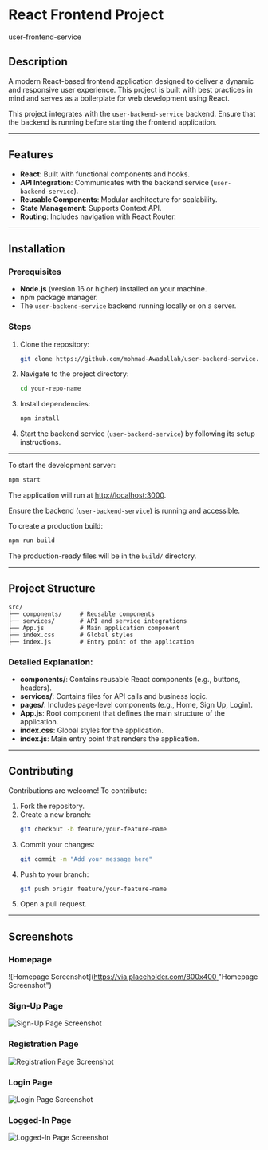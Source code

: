 
# React Frontend Project
user-frontend-service

## Description

A modern React-based frontend application designed to deliver a dynamic and responsive user experience. This project is built with best practices in mind and serves as a boilerplate for web development using React.

This project integrates with the `user-backend-service` backend. Ensure that the backend is running before starting the frontend application.

---

## Features

- **React**: Built with functional components and hooks.
- **API Integration**: Communicates with the backend service (`user-backend-service`).
- **Reusable Components**: Modular architecture for scalability.
- **State Management**: Supports Context API.
- **Routing**: Includes navigation with React Router.

---



## Installation

### Prerequisites

- **Node.js** (version 16 or higher) installed on your machine.
- npm package manager.
- The `user-backend-service` backend running locally or on a server.

### Steps

1. Clone the repository:
   ```bash
   git clone https://github.com/mohmad-Awadallah/user-backend-service.git
   ```
2. Navigate to the project directory:
   ```bash
   cd your-repo-name
   ```
3. Install dependencies:
   ```bash
   npm install
   ```

4. Start the backend service (`user-backend-service`) by following its setup instructions.

---



To start the development server:
```bash
npm start
```

The application will run at [http://localhost:3000](http://localhost:3000).

Ensure the backend (`user-backend-service`) is running and accessible.




To create a production build:
```bash
npm run build
```

The production-ready files will be in the `build/` directory.

---

## Project Structure

```
src/
├── components/     # Reusable components
├── services/       # API and service integrations
├── App.js          # Main application component
├── index.css       # Global styles
├── index.js        # Entry point of the application
```

### Detailed Explanation:

- **components/**: Contains reusable React components (e.g., buttons, headers).
- **services/**: Contains files for API calls and business logic.
- **pages/**: Includes page-level components (e.g., Home, Sign Up, Login).
- **App.js**: Root component that defines the main structure of the application.
- **index.css**: Global styles for the application.
- **index.js**: Main entry point that renders the application.

---

## Contributing

Contributions are welcome! To contribute:

1. Fork the repository.
2. Create a new branch:
   ```bash
   git checkout -b feature/your-feature-name
   ```
3. Commit your changes:
   ```bash
   git commit -m "Add your message here"
   ```
4. Push to your branch:
   ```bash
   git push origin feature/your-feature-name
   ```
5. Open a pull request.

---

## Screenshots

### Homepage
![Homepage Screenshot]([https://via.placeholder.com/800x400 ](https://github.com/mohmad-Awadallah/user-frontend-service/blob/master/assets/Screenshot%20from%202024-12-31%2011-55-04.png?raw=true)"Homepage Screenshot")

### Sign-Up Page
![Sign-Up Page Screenshot](https://via.placeholder.com/800x400 "Sign-Up Page Screenshot")

### Registration Page
![Registration Page Screenshot](https://via.placeholder.com/800x400 "Registration Page Screenshot")

### Login Page
![Login Page Screenshot](https://via.placeholder.com/800x400 "Login Page Screenshot")

### Logged-In Page
![Logged-In Page Screenshot](https://via.placeholder.com/800x400 "Logged-In Page Screenshot")

